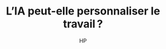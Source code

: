 ---
layout: post
title: "L’IA peut-elle personnaliser le travail ?"
link: "https://usbeketrica.com/fr/article/ia-peut-elle-personnaliser-le-travail"
author: HP
published_date: 15/11/2024
description: Travail et travailleurs entretiennent depuis des années une relation à la « Je t’aime moi non plus ». Et l’époque n’est pas au changement. C’est en tout cas ce que confirme la dernière édition du Work Relationship Index réalisé par HP. Et si l’IA, et sa capacité à personnaliser l’expérience de travail, était le pansement ?
language: fr
categories: "Liens"
tags: "ia travail salariat freelance"
og-tags: "ia travail salariat freelance"
permalink: /:categories/:year/:month/:day/:title/
---